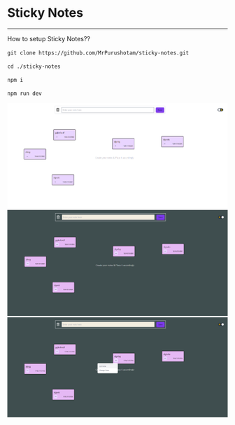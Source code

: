 # Sticky Notes
---
How to setup Sticky Notes??

`git clone https://github.com/MrPurushotam/sticky-notes.git`

`cd ./sticky-notes`

`npm i`

`npm run dev`

<!-- ![Screenshot](./public/image.png) -->
![Screenshot-1](./public/v2-1.png)
![Screenshot-2](./public/v2-2.png)
![Screenshot-3](./public/v2-3.png)
